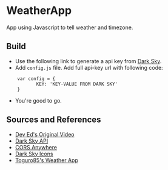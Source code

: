 # WeatherApp
App using Javascript to tell weather and timezone.



## Build

- Use the following link to generate a api key from [Dark Sky](https://darksky.net/dev).
- Add `config.js` file. Add full api-key url with following code: 
 ```
     var config = {
            KEY: 'KEY-VALUE FROM DARK SKY'
     }
 ```
- You're good to go.



## Sources and References

- [Dev Ed's Original Video](https://www.youtube.com/watch?v=wPElVpR1rwA)
- [Dark Sky API](https://darksky.net/dev)
- [CORS Anywhere](https://cors-anywhere.herokuapp.com/)
- [Dark Sky Icons](https://darkskyapp.github.io/skycons/)
- [Toguro85's Weather App](https://github.com/Toguro85/Weather-App)


